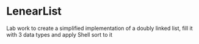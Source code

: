 # LenearList
Lab work to create a simplified implementation of a doubly linked list, fill it with 3 data types and apply Shell sort to it
